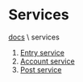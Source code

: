 # Services

[docs](../info_docs.md) \ services

1. [Entry service](./entry_service.md)
2. [Account service](./account_service.md)
3. [Post service](./post_service.md)